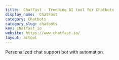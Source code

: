 ```yaml
---
title:  ChatFast - Trending AI tool for Chatbots
display_name:  ChatFast
category: Chatbots
category_slug: chatbots
key: chatfast_io
website: https://www.chatfast.io/
layout: aitool
---
```


Personalized chat support bot with automation.
